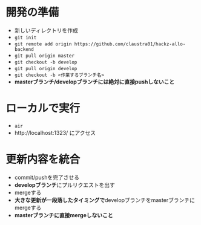 # 開発の準備
- 新しいディレクトリを作成
- `git init`
- `git remote add origin https://github.com/claustra01/hackz-allo-backend`
- `git pull origin master`
- `git checkout -b develop`
- `git pull origin develop`
- `git checkout -b <作業するブランチ名>`
- **masterブランチ/developブランチには絶対に直接pushしないこと**

# ローカルで実行
- `air`
- http://localhost:1323/ にアクセス

# 更新内容を統合
- commit/pushを完了させる
- **developブランチ**にプルリクエストを出す
- mergeする
- **大きな更新が一段落したタイミングで**developブランチをmasterブランチにmergeする
- **masterブランチに直接mergeしないこと**
